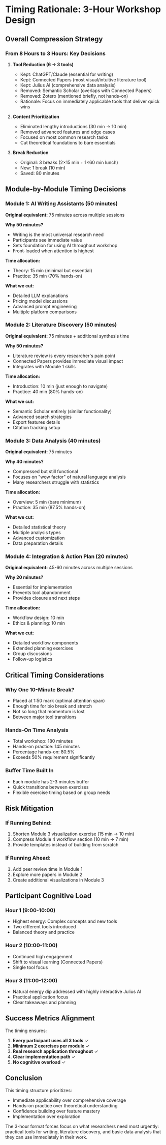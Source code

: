 # Timing Rationale: 3-Hour Workshop Design

## Overall Compression Strategy

### From 8 Hours to 3 Hours: Key Decisions

1. **Tool Reduction (6 → 3 tools)**
   - Kept: ChatGPT/Claude (essential for writing)
   - Kept: Connected Papers (most visual/intuitive literature tool)
   - Kept: Julius AI (comprehensive data analysis)
   - Removed: Semantic Scholar (overlaps with Connected Papers)
   - Removed: Zotero (mentioned briefly, not hands-on)
   - Rationale: Focus on immediately applicable tools that deliver quick wins

2. **Content Prioritization**
   - Eliminated lengthy introductions (30 min → 10 min)
   - Removed advanced features and edge cases
   - Focused on most common research tasks
   - Cut theoretical foundations to bare essentials

3. **Break Reduction**
   - Original: 3 breaks (2×15 min + 1×60 min lunch)
   - New: 1 break (10 min)
   - Saved: 80 minutes

## Module-by-Module Timing Decisions

### Module 1: AI Writing Assistants (50 minutes)
**Original equivalent:** 75 minutes across multiple sessions

**Why 50 minutes?**
- Writing is the most universal research need
- Participants see immediate value
- Sets foundation for using AI throughout workshop
- Front-loaded when attention is highest

**Time allocation:**
- Theory: 15 min (minimal but essential)
- Practice: 35 min (70% hands-on)

**What we cut:**
- Detailed LLM explanations
- Pricing model discussions
- Advanced prompt engineering
- Multiple platform comparisons

### Module 2: Literature Discovery (50 minutes)
**Original equivalent:** 75 minutes + additional synthesis time

**Why 50 minutes?**
- Literature review is every researcher's pain point
- Connected Papers provides immediate visual impact
- Integrates with Module 1 skills

**Time allocation:**
- Introduction: 10 min (just enough to navigate)
- Practice: 40 min (80% hands-on)

**What we cut:**
- Semantic Scholar entirely (similar functionality)
- Advanced search strategies
- Export features details
- Citation tracking setup

### Module 3: Data Analysis (40 minutes)
**Original equivalent:** 75 minutes

**Why 40 minutes?**
- Compressed but still functional
- Focuses on "wow factor" of natural language analysis
- Many researchers struggle with statistics

**Time allocation:**
- Overview: 5 min (bare minimum)
- Practice: 35 min (87.5% hands-on)

**What we cut:**
- Detailed statistical theory
- Multiple analysis types
- Advanced customization
- Data preparation details

### Module 4: Integration & Action Plan (20 minutes)
**Original equivalent:** 45-60 minutes across multiple sessions

**Why 20 minutes?**
- Essential for implementation
- Prevents tool abandonment
- Provides closure and next steps

**Time allocation:**
- Workflow design: 10 min
- Ethics & planning: 10 min

**What we cut:**
- Detailed workflow components
- Extended planning exercises
- Group discussions
- Follow-up logistics

## Critical Timing Considerations

### Why One 10-Minute Break?
- Placed at 1:50 mark (optimal attention span)
- Enough time for bio break and stretch
- Not so long that momentum is lost
- Between major tool transitions

### Hands-On Time Analysis
- Total workshop: 180 minutes
- Hands-on practice: 145 minutes
- Percentage hands-on: 80.5%
- Exceeds 50% requirement significantly

### Buffer Time Built In
- Each module has 2-3 minutes buffer
- Quick transitions between exercises
- Flexible exercise timing based on group needs

## Risk Mitigation

### If Running Behind:
1. Shorten Module 3 visualization exercise (15 min → 10 min)
2. Compress Module 4 workflow section (10 min → 7 min)
3. Provide templates instead of building from scratch

### If Running Ahead:
1. Add peer review time in Module 1
2. Explore more papers in Module 2
3. Create additional visualizations in Module 3

## Participant Cognitive Load

### Hour 1 (9:00-10:00)
- Highest energy: Complex concepts and new tools
- Two different tools introduced
- Balanced theory and practice

### Hour 2 (10:00-11:00)
- Continued high engagement
- Shift to visual learning (Connected Papers)
- Single tool focus

### Hour 3 (11:00-12:00)
- Natural energy dip addressed with highly interactive Julius AI
- Practical application focus
- Clear takeaways and planning

## Success Metrics Alignment

The timing ensures:
1. **Every participant uses all 3 tools** ✓
2. **Minimum 2 exercises per module** ✓
3. **Real research application throughout** ✓
4. **Clear implementation path** ✓
5. **No cognitive overload** ✓

## Conclusion

This timing structure prioritizes:
- Immediate applicability over comprehensive coverage
- Hands-on practice over theoretical understanding
- Confidence building over feature mastery
- Implementation over exploration

The 3-hour format forces focus on what researchers need most urgently: practical tools for writing, literature discovery, and basic data analysis that they can use immediately in their work.